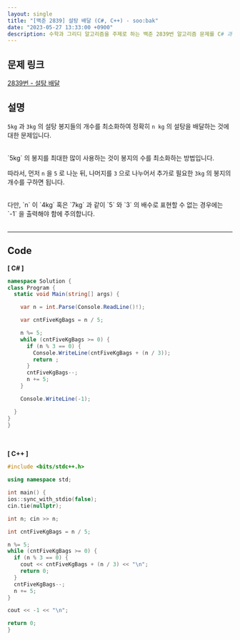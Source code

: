 ```yaml
---
layout: single
title: "[백준 2839] 설탕 배달 (C#, C++) - soo:bak"
date: "2023-05-27 13:33:00 +0900"
description: 수학과 그리디 알고리즘을 주제로 하는 백준 2839번 알고리즘 문제를 C# 과 C++ 로 풀이 및 해설
---
```


## 문제 링크
  [2839번 - 설탕 배달](https://www.acmicpc.net/problem/2839)

## 설명
`5kg` 과 `3kg` 의 설탕 봉지들의 개수를 최소화하여 정확히 `n kg` 의 설탕을 배달하는 것에 대한 문제입니다. <br>

<br>
`5kg` 의 봉지를 최대한 많이 사용하는 것이 봉지의 수를 최소화하는 방법입니다. <br>

따라서, 먼저 `n` 을 `5` 로 나눈 뒤, 나머지를 `3` 으로 나누어서 추가로 필요한 `3kg` 의 봉지의 개수를 구하면 됩니다. <br>

<br>
다만, `n` 이 `4kg` 혹은 `7kg` 과 같이 `5` 와 `3` 의 배수로 표현할 수 없는 경우에는 `-1` 을 출력해야 함에 주의합니다. <br>

<br>

- - -

## Code
<b>[ C# ] </b>
<br>

  ```c#
namespace Solution {
  class Program {
    static void Main(string[] args) {

      var n = int.Parse(Console.ReadLine()!);

      var cntFiveKgBags = n / 5;

      n %= 5;
      while (cntFiveKgBags >= 0) {
        if (n % 3 == 0) {
          Console.WriteLine(cntFiveKgBags + (n / 3));
          return ;
        }
        cntFiveKgBags--;
        n += 5;
      }

      Console.WriteLine(-1);

    }
  }
}
  ```
<br><br>
<b>[ C++ ] </b>
<br>

  ```c++
#include <bits/stdc++.h>

using namespace std;

int main() {
  ios::sync_with_stdio(false);
  cin.tie(nullptr);

  int n; cin >> n;

  int cntFiveKgBags = n / 5;

  n %= 5;
  while (cntFiveKgBags >= 0) {
    if (n % 3 == 0) {
      cout << cntFiveKgBags + (n / 3) << "\n";
      return 0;
    }
    cntFiveKgBags--;
    n += 5;
  }

  cout << -1 << "\n";

  return 0;
}
  ```

